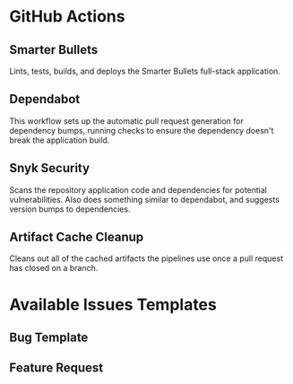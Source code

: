# GitHub Actions

## Smarter Bullets

Lints, tests, builds, and deploys the Smarter Bullets full-stack application.

## Dependabot

This workflow sets up the automatic pull request generation for dependency bumps, running checks to ensure the dependency doesn't break the application build.

## Snyk Security

Scans the repository application code and dependencies for potential vulnerabilities. Also does something similar to dependabot, and suggests version bumps to dependencies.

## Artifact Cache Cleanup

Cleans out all of the cached artifacts the pipelines use once a pull request has closed on a branch.

# Available Issues Templates

## Bug Template

## Feature Request
